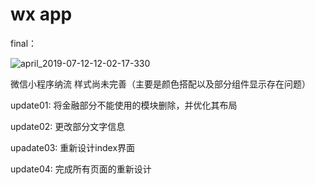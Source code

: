 # wx app

final：

![april_2019-07-12-12-02-17-330](F:\QQrecv\MobileFile\april_2019-07-12-12-02-17-330.jpg)



微信小程序纳流 
样式尚未完善（主要是颜色搭配以及部分组件显示存在问题）

update01:
将金融部分不能使用的模块删除，并优化其布局

update02:
更改部分文字信息

upadate03:
重新设计index界面

update04:
完成所有页面的重新设计





